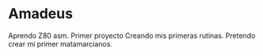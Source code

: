# Amadeus
Aprendo Z80 asm. Primer proyecto
Creando mis primeras rutinas. Pretendo crear mi primer matamarcianos.
